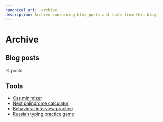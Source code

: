 ```yaml
---
canonical_uri:  archive
description: Archive containing blog posts and tools from this blog.
---
```


# Archive

## Blog posts

% posts

## Tools

- [Css minimizer](/misc/web/minimize-css.html)
- [Next palindrome calculator](/misc/web/palindrome-calculator.html)
- [Behavioral interview practice](https://behavioral-interview-practice.dutl.uk/)
- [Russian typing practice game](https://cemrekarakas.com/misc/web/old-projects/typ-o)
